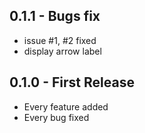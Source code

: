 ## 0.1.1 - Bugs fix
* issue #1, #2 fixed
* display arrow label 

## 0.1.0 - First Release
* Every feature added
* Every bug fixed
